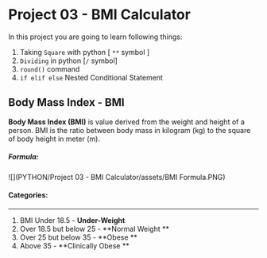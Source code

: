 # Project 03 - BMI Calculator 
In this project you are going to learn following things:

1. Taking `Square` with python [ `**` symbol ]
2. `Dividing` in python [`/` symbol]
3. `round()` command 
4. `if elif else` Nested Conditional Statement

## Body Mass Index - BMI 

**Body Mass Index (BMI)** is value derived from the weight and height of a person. BMI is the ratio between body mass in kilogram (kg) to the square of body height in meter (m).

##### Formula: 

![](PYTHON/Project 03 - BMI Calculator/assets/BMI Formula.PNG)



#### Categories:

------
1. BMI Under 18.5 - **Under-Weight**
2. Over 18.5 but below 25 - **Normal Weight **
3. Over 25 but below 35 - **Obese **
4. Above 35 - **Clinically Obese **





